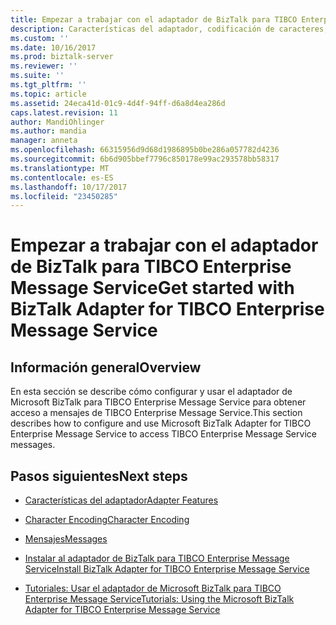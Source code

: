 ```yaml
---
title: Empezar a trabajar con el adaptador de BizTalk para TIBCO Enterprise Message Service | Documentos de Microsoft
description: Características del adaptador, codificación de caracteres, messaginges, pasos de instalación y tutoriales para el adaptador de BizTalk para TIBCO Enterprise Message Service en BizTalk Server
ms.custom: ''
ms.date: 10/16/2017
ms.prod: biztalk-server
ms.reviewer: ''
ms.suite: ''
ms.tgt_pltfrm: ''
ms.topic: article
ms.assetid: 24eca41d-01c9-4d4f-94ff-d6a8d4ea286d
caps.latest.revision: 11
author: MandiOhlinger
ms.author: mandia
manager: anneta
ms.openlocfilehash: 66315956d9d68d1986895b0be286a057782d4236
ms.sourcegitcommit: 6b6d905bbef7796c850178e99ac293578bb58317
ms.translationtype: MT
ms.contentlocale: es-ES
ms.lasthandoff: 10/17/2017
ms.locfileid: "23450285"
---
```

# <a name="get-started-with-biztalk-adapter-for-tibco-enterprise-message-service"></a><span data-ttu-id="81250-103">Empezar a trabajar con el adaptador de BizTalk para TIBCO Enterprise Message Service</span><span class="sxs-lookup"><span data-stu-id="81250-103">Get started with BizTalk Adapter for TIBCO Enterprise Message Service</span></span>

## <a name="overview"></a><span data-ttu-id="81250-104">Información general</span><span class="sxs-lookup"><span data-stu-id="81250-104">Overview</span></span>
<span data-ttu-id="81250-105">En esta sección se describe cómo configurar y usar el adaptador de Microsoft BizTalk para TIBCO Enterprise Message Service para obtener acceso a mensajes de TIBCO Enterprise Message Service.</span><span class="sxs-lookup"><span data-stu-id="81250-105">This section describes how to configure and use Microsoft BizTalk Adapter for TIBCO Enterprise Message Service to access TIBCO Enterprise Message Service messages.</span></span>  
  
## <a name="next-steps"></a><span data-ttu-id="81250-106">Pasos siguientes</span><span class="sxs-lookup"><span data-stu-id="81250-106">Next steps</span></span>
  
-   [<span data-ttu-id="81250-107">Características del adaptador</span><span class="sxs-lookup"><span data-stu-id="81250-107">Adapter Features</span></span>](../core/adapter-features.md)  
  
-   [<span data-ttu-id="81250-108">Character Encoding</span><span class="sxs-lookup"><span data-stu-id="81250-108">Character Encoding</span></span>](../core/character-encoding.md)  
  
-   [<span data-ttu-id="81250-109">Mensajes</span><span class="sxs-lookup"><span data-stu-id="81250-109">Messages</span></span>](../core/messages.md)  
  
-   [<span data-ttu-id="81250-110">Instalar al adaptador de BizTalk para TIBCO Enterprise Message Service</span><span class="sxs-lookup"><span data-stu-id="81250-110">Install BizTalk Adapter for TIBCO Enterprise Message Service</span></span>](../core/installing-biztalk-adapter-for-tibco-enterprise-message-service.md)  
  
-   [<span data-ttu-id="81250-111">Tutoriales: Usar el adaptador de Microsoft BizTalk para TIBCO Enterprise Message Service</span><span class="sxs-lookup"><span data-stu-id="81250-111">Tutorials: Using the Microsoft BizTalk Adapter for TIBCO Enterprise Message Service</span></span>](../core/tutorials-use-the-microsoft-biztalk-adapter-for-tibco-message-service.md)